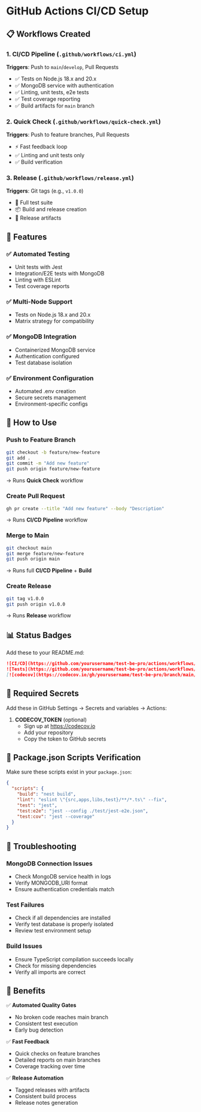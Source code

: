# GitHub Actions CI/CD Setup

## 📋 Workflows Created

### 1. **CI/CD Pipeline** (`.github/workflows/ci.yml`)

**Triggers**: Push to `main`/`develop`, Pull Requests

- ✅ Tests on Node.js 18.x and 20.x
- ✅ MongoDB service with authentication
- ✅ Linting, unit tests, e2e tests
- ✅ Test coverage reporting
- ✅ Build artifacts for `main` branch

### 2. **Quick Check** (`.github/workflows/quick-check.yml`)

**Triggers**: Push to feature branches, Pull Requests

- ⚡ Fast feedback loop
- ✅ Linting and unit tests only
- ✅ Build verification

### 3. **Release** (`.github/workflows/release.yml`)

**Triggers**: Git tags (e.g., `v1.0.0`)

- 🚀 Full test suite
- 📦 Build and release creation
- 📁 Release artifacts

## 🔧 Features

### ✅ **Automated Testing**

- Unit tests with Jest
- Integration/E2E tests with MongoDB
- Linting with ESLint
- Test coverage reports

### ✅ **Multi-Node Support**

- Tests on Node.js 18.x and 20.x
- Matrix strategy for compatibility

### ✅ **MongoDB Integration**

- Containerized MongoDB service
- Authentication configured
- Test database isolation

### ✅ **Environment Configuration**

- Automated .env creation
- Secure secrets management
- Environment-specific configs

## 🚀 How to Use

### **Push to Feature Branch**

```bash
git checkout -b feature/new-feature
git add .
git commit -m "Add new feature"
git push origin feature/new-feature
```

→ Runs **Quick Check** workflow

### **Create Pull Request**

```bash
gh pr create --title "Add new feature" --body "Description"
```

→ Runs **CI/CD Pipeline** workflow

### **Merge to Main**

```bash
git checkout main
git merge feature/new-feature
git push origin main
```

→ Runs full **CI/CD Pipeline** + **Build**

### **Create Release**

```bash
git tag v1.0.0
git push origin v1.0.0
```

→ Runs **Release** workflow

## 📊 Status Badges

Add these to your README.md:

```markdown
![CI/CD](https://github.com/yourusername/test-be-pro/actions/workflows/ci.yml/badge.svg)
![Tests](https://github.com/yourusername/test-be-pro/actions/workflows/quick-check.yml/badge.svg)
[![codecov](https://codecov.io/gh/yourusername/test-be-pro/branch/main/graph/badge.svg)](https://codecov.io/gh/yourusername/test-be-pro)
```

## 🔐 Required Secrets

Add these in GitHub Settings → Secrets and variables → Actions:

1. **CODECOV_TOKEN** (optional)
   - Sign up at https://codecov.io
   - Add your repository
   - Copy the token to GitHub secrets

## 📝 Package.json Scripts Verification

Make sure these scripts exist in your `package.json`:

```json
{
  "scripts": {
    "build": "nest build",
    "lint": "eslint \"{src,apps,libs,test}/**/*.ts\" --fix",
    "test": "jest",
    "test:e2e": "jest --config ./test/jest-e2e.json",
    "test:cov": "jest --coverage"
  }
}
```

## 🐛 Troubleshooting

### **MongoDB Connection Issues**

- Check MongoDB service health in logs
- Verify MONGODB_URI format
- Ensure authentication credentials match

### **Test Failures**

- Check if all dependencies are installed
- Verify test database is properly isolated
- Review test environment setup

### **Build Issues**

- Ensure TypeScript compilation succeeds locally
- Check for missing dependencies
- Verify all imports are correct

## 🎯 Benefits

✅ **Automated Quality Gates**

- No broken code reaches main branch
- Consistent test execution
- Early bug detection

✅ **Fast Feedback**

- Quick checks on feature branches
- Detailed reports on main branches
- Coverage tracking over time

✅ **Release Automation**

- Tagged releases with artifacts
- Consistent build process
- Release notes generation
